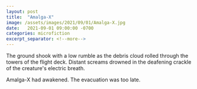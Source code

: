 ```yaml
---
layout: post
title:  "Amalga-X"
image: /assets/images/2021/09/01/Amalga-X.jpg
date:   2021-09-01 09:00:00 -0700
categories: microfiction
excerpt_separator: <!--more-->
---
```

The ground shook with a low rumble as the debris cloud rolled through the towers of the flight deck. Distant screams drowned in the deafening crackle of the creature's electric breath. 

Amalga-X had awakened. The evacuation was too late.
